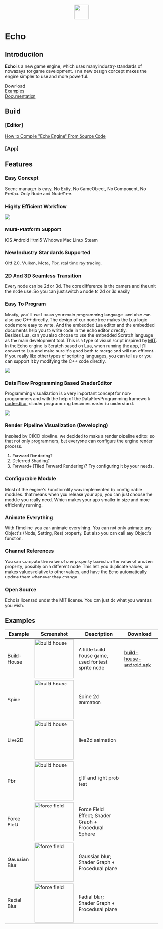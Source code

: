 <p align="center">
    <img width="48" height="48" src="https://raw.githubusercontent.com/timi-liuliang/echo/master/editor/echo/Resource/App.ico">
</p>  

# Echo

## Introduction  

**Echo** is a new game engine, which uses many industry-standards of nowadays for game development. This new design concept makes the engine simpler to use and more powerful.

[Download](https://github.com/timi-liuliang/echo/releases)   
[Examples](https://github.com/timi-liuliang/echo-examples)  
[Documentation](https://github.com/timi-liuliang/echo/wiki)  

## Build
### [Editor]   
[How to Compile "Echo Engine" From Source Code](https://github.com/timi-liuliang/echo/wiki/Compile-Echo-From-Source-Code)

### [App]   

## Features

### Easy Concept  
Scene manager is easy, No Entiy, No GameObject, No Component, No Prefab. Only Node and NodeTree.

###  Highly Efficient Workflow   
![](https://media.githubusercontent.com/media/timi-liuliang/echo-download/master/images/intro/echo.png)  

### Multi-Platform Support  
iOS Android Html5 Windows Mac Linux Steam  

### New Industry Standards Supported
Gltf 2.0, Vulkan, Metal, Pbr, real time ray tracing.

### 2D And 3D Seamless Transition  
Every node can be 2d or 3d. The core difference is the camera and the unit the node use. So you can just switch a node to 2d or 3d easily.

### Easy To Program  
Mostly, you'll use Lua as your main programming language. and also can also use C++ directly. The design of our node tree makes the Lua logic code more easy to write. And the embedded Lua editor and the embedded documents help you to write code in the echo editor directly.   
Besides Lua, can you also choose to use the embedded Scratch language as the main development tool. This is a type of visual script inspired by [MIT](https://scratch.mit.edu/). In the Echo engine is Scratch based on Lua, when running the app, It'll convert to Lua and make sure it's good both to merge and will run efficent..   
If you really like other types of scripting languages, you can tell us or you can support it by modifying the C++ code directly.

![](https://media.githubusercontent.com/media/timi-liuliang/echo-download/master/images/intro/echo1.png)   

### Data Flow Programming Based ShaderEditor
Programming visualization is a very important concept for non-programmers and with the help of the DataFlowProgramming framework [nodeeditor](https://github.com/paceholder/nodeeditor), shader programming becomes easier to understand.

![](https://media.githubusercontent.com/media/timi-liuliang/echo-download/master/images/intro/shadereditor.png)   

### Render Pipeline Visualization (Developing)
Inspired by [CI|CD pipeline](https://semaphoreci.com/blog/cicd-pipeline), we decided to make a render pipeline editor, so that not only programmers, but everyone can configure the engine render process.   
1. Forward Rendering?   
2. Deferred Shading?    
3. Forward+ (Tiled Forward Rendering)?
Try configuring it by your needs.

### Configurable Module   
Most of the engine's Functionality was implemented by configurable modules. that means when you release your app, you can just choose the module you really need. Which makes your app smaller in size and more efficiently running.

### Animate Everything   
With Timeline, you can animate everything. You can not only animate any Object's (Node, Setting, Res) property. But also you can call any Object's function.

### Channel References
You can compute the value of one property based on the value of another property, possibly on a different node. This lets you duplicate values, or makes values relative to other values, and have the Echo automatically update them whenever they change.

### Open Source  
Echo is licensed under the MIT license. You can just do what you want as you wish.

## Examples
|Example|Screenshot|Description|Download|
|---|---|---|---|
|Build-House|<img src="https://github.com/timi-liuliang/echo-examples/blob/master/ads/build_house.gif?raw=true" alt="build house"  height="128px" />|A little build house game, used for test sprite node|[build-house-android.apk](https://github.com/timi-liuliang/echo-examples/releases/tag/build-house-1.0)|
|Spine|<img src="https://github.com/timi-liuliang/echo-examples/raw/master/ads/spine.gif?raw=true" alt="build house"  height="128px" />|Spine 2d animation|
|Live2D|<img src="https://github.com/timi-liuliang/echo-examples/raw/master/ads/live2d.gif?raw=true" alt="build house"  height="128px" />|live2d animation|
|Pbr|<img src="https://github.com/timi-liuliang/echo-examples/raw/master/ads/cubemap.png?raw=true" alt="build house"  height="128px" />|gltf and light prob test|
|Force Field|<img src="https://github.com/timi-liuliang/echo-examples/blob/master/ads/forcefield.gif?raw=true" alt="force field"  height="128px" />|Force Field Effect; Shader Graph + Procedural Sphere|
|Gaussian Blur|<img src="https://github.com/timi-liuliang/echo-examples/blob/master/ads/gaussian_blur.png?raw=true" alt="force field"  height="128px" />|Gaussian blur; Shader Graph + Procedural plane|
|Radial Blur|<img src="https://github.com/timi-liuliang/echo-examples/blob/master/ads/gaussian_blur.png?raw=true" alt="force field"  height="128px" />|Radial blur; Shader Graph + Procedural plane|
